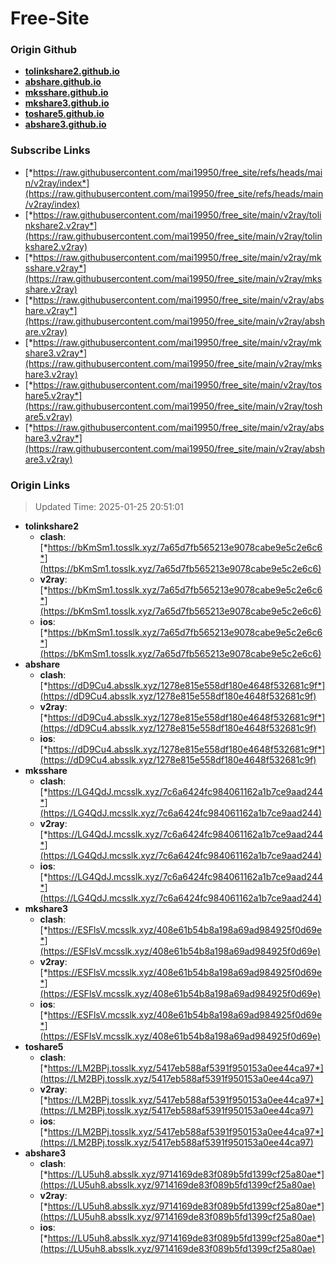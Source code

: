 # Free-Site

### Origin Github

- [**tolinkshare2.github.io**](https://github.com/tolinkshare2/tolinkshare2.github.io)
- [**abshare.github.io**](https://github.com/abshare/abshare.github.io)
- [**mksshare.github.io**](https://github.com/mksshare/mksshare.github.io)
- [**mkshare3.github.io**](https://github.com/mkshare3/mkshare3.github.io)
- [**toshare5.github.io**](https://github.com/toshare5/toshare5.github.io)
- [**abshare3.github.io**](https://github.com/abshare3/abshare3.github.io)

### Subscribe Links

- [*https://raw.githubusercontent.com/mai19950/free_site/refs/heads/main/v2ray/index*](https://raw.githubusercontent.com/mai19950/free_site/refs/heads/main/v2ray/index)
- [*https://raw.githubusercontent.com/mai19950/free_site/main/v2ray/tolinkshare2.v2ray*](https://raw.githubusercontent.com/mai19950/free_site/main/v2ray/tolinkshare2.v2ray)
- [*https://raw.githubusercontent.com/mai19950/free_site/main/v2ray/mksshare.v2ray*](https://raw.githubusercontent.com/mai19950/free_site/main/v2ray/mksshare.v2ray)
- [*https://raw.githubusercontent.com/mai19950/free_site/main/v2ray/abshare.v2ray*](https://raw.githubusercontent.com/mai19950/free_site/main/v2ray/abshare.v2ray)
- [*https://raw.githubusercontent.com/mai19950/free_site/main/v2ray/mkshare3.v2ray*](https://raw.githubusercontent.com/mai19950/free_site/main/v2ray/mkshare3.v2ray)
- [*https://raw.githubusercontent.com/mai19950/free_site/main/v2ray/toshare5.v2ray*](https://raw.githubusercontent.com/mai19950/free_site/main/v2ray/toshare5.v2ray)
- [*https://raw.githubusercontent.com/mai19950/free_site/main/v2ray/abshare3.v2ray*](https://raw.githubusercontent.com/mai19950/free_site/main/v2ray/abshare3.v2ray)

### Origin Links

> Updated Time: 2025-01-25 20:51:01

- **tolinkshare2**
  - **clash**: [*https://bKmSm1.tosslk.xyz/7a65d7fb565213e9078cabe9e5c2e6c6*](https://bKmSm1.tosslk.xyz/7a65d7fb565213e9078cabe9e5c2e6c6)
  - **v2ray**: [*https://bKmSm1.tosslk.xyz/7a65d7fb565213e9078cabe9e5c2e6c6*](https://bKmSm1.tosslk.xyz/7a65d7fb565213e9078cabe9e5c2e6c6)
  - **ios**: [*https://bKmSm1.tosslk.xyz/7a65d7fb565213e9078cabe9e5c2e6c6*](https://bKmSm1.tosslk.xyz/7a65d7fb565213e9078cabe9e5c2e6c6)
- **abshare**
  - **clash**: [*https://dD9Cu4.absslk.xyz/1278e815e558df180e4648f532681c9f*](https://dD9Cu4.absslk.xyz/1278e815e558df180e4648f532681c9f)
  - **v2ray**: [*https://dD9Cu4.absslk.xyz/1278e815e558df180e4648f532681c9f*](https://dD9Cu4.absslk.xyz/1278e815e558df180e4648f532681c9f)
  - **ios**: [*https://dD9Cu4.absslk.xyz/1278e815e558df180e4648f532681c9f*](https://dD9Cu4.absslk.xyz/1278e815e558df180e4648f532681c9f)
- **mksshare**
  - **clash**: [*https://LG4QdJ.mcsslk.xyz/7c6a6424fc984061162a1b7ce9aad244*](https://LG4QdJ.mcsslk.xyz/7c6a6424fc984061162a1b7ce9aad244)
  - **v2ray**: [*https://LG4QdJ.mcsslk.xyz/7c6a6424fc984061162a1b7ce9aad244*](https://LG4QdJ.mcsslk.xyz/7c6a6424fc984061162a1b7ce9aad244)
  - **ios**: [*https://LG4QdJ.mcsslk.xyz/7c6a6424fc984061162a1b7ce9aad244*](https://LG4QdJ.mcsslk.xyz/7c6a6424fc984061162a1b7ce9aad244)
- **mkshare3**
  - **clash**: [*https://ESFlsV.mcsslk.xyz/408e61b54b8a198a69ad984925f0d69e*](https://ESFlsV.mcsslk.xyz/408e61b54b8a198a69ad984925f0d69e)
  - **v2ray**: [*https://ESFlsV.mcsslk.xyz/408e61b54b8a198a69ad984925f0d69e*](https://ESFlsV.mcsslk.xyz/408e61b54b8a198a69ad984925f0d69e)
  - **ios**: [*https://ESFlsV.mcsslk.xyz/408e61b54b8a198a69ad984925f0d69e*](https://ESFlsV.mcsslk.xyz/408e61b54b8a198a69ad984925f0d69e)
- **toshare5**
  - **clash**: [*https://LM2BPj.tosslk.xyz/5417eb588af5391f950153a0ee44ca97*](https://LM2BPj.tosslk.xyz/5417eb588af5391f950153a0ee44ca97)
  - **v2ray**: [*https://LM2BPj.tosslk.xyz/5417eb588af5391f950153a0ee44ca97*](https://LM2BPj.tosslk.xyz/5417eb588af5391f950153a0ee44ca97)
  - **ios**: [*https://LM2BPj.tosslk.xyz/5417eb588af5391f950153a0ee44ca97*](https://LM2BPj.tosslk.xyz/5417eb588af5391f950153a0ee44ca97)
- **abshare3**
  - **clash**: [*https://LU5uh8.absslk.xyz/9714169de83f089b5fd1399cf25a80ae*](https://LU5uh8.absslk.xyz/9714169de83f089b5fd1399cf25a80ae)
  - **v2ray**: [*https://LU5uh8.absslk.xyz/9714169de83f089b5fd1399cf25a80ae*](https://LU5uh8.absslk.xyz/9714169de83f089b5fd1399cf25a80ae)
  - **ios**: [*https://LU5uh8.absslk.xyz/9714169de83f089b5fd1399cf25a80ae*](https://LU5uh8.absslk.xyz/9714169de83f089b5fd1399cf25a80ae)
